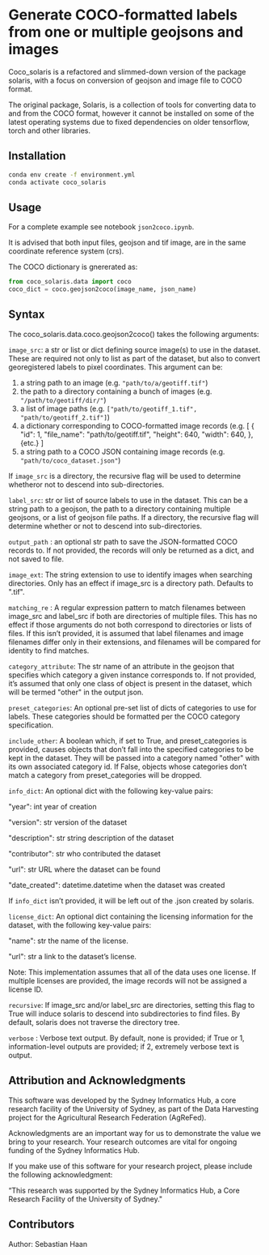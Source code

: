 # Generate COCO-formatted labels from one or multiple geojsons and images

Coco_solaris is a refactored and slimmed-down version of the package solaris, with a focus on conversion of geojson and image file to COCO format.

The original package, Solaris, is a collection of tools for converting data to and from the COCO format, however it cannot be installed on some of the latest operating systems due to fixed dependencies on older tensorflow, torch and other libraries.


## Installation

```bash
conda env create -f environment.yml
conda activate coco_solaris
```

## Usage

For a complete example see notebook `json2coco.ipynb`.

It is advised that both input files, geojson and tif image, are in the same coordinate reference system (crs).

The COCO dictionary is gnererated as:
```python
from coco_solaris.data import coco
coco_dict = coco.geojson2coco(image_name, json_name)
```

## Syntax

The coco_solaris.data.coco.geojson2coco() takes the following arguments:

`image_src`: a str or list or dict defining source image(s) to use in the dataset. These are required not only to list as part of the dataset, but also to convert georegistered labels to pixel coordinates. This argument can be:


1. a string path to an image (e.g. `"path/to/a/geotiff.tif"`)
2. the path to a directory containing a bunch of images (e.g. `"/path/to/geotiff/dir/"`)
3. a list of image paths (e.g. `["path/to/geotiff_1.tif", "path/to/geotiff_2.tif"]`)
4. a dictionary corresponding to COCO-formatted image records (e.g.
[
    {
      "id": 1,
      "file_name": "path/to/geotiff.tif",
      "height": 640,
      "width": 640,
    },
    {etc.}
]
5. a string path to a COCO JSON containing image records (e.g. `"path/to/coco_dataset.json"`)

If `image_src` is a directory, the recursive flag will be used to determine whetheror not to descend into sub-directories.

`label_src`: str or list of source labels to use in the dataset. This can be a string path to a geojson, the path to a directory containing multiple geojsons, or a list of geojson file paths. If a directory, the recursive flag will determine whether or not to descend into sub-directories.

`output_path` : an optional str path to save the JSON-formatted COCO records to. If not provided, the records will only be returned as a dict, and not saved to file.

`image_ext`: The string extension to use to identify images when searching directories. Only has an effect if image_src is a directory path. Defaults to ".tif".

`matching_re` : A regular expression pattern to match filenames between image_src and label_src if both are directories of multiple files. This has no effect if those arguments do not both correspond to directories or lists of files. If this isn’t provided, it is assumed that label filenames and image filenames differ only in their extensions, and filenames will be compared for identity to find matches.

`category_attribute`: The str name of an attribute in the geojson that specifies which category a given instance corresponds to. If not provided, it’s assumed that only one class of object is present in the dataset, which will be termed "other" in the output json.

`preset_categories`: An optional pre-set list of dicts of categories to use for labels. These categories should be formatted per the COCO category specification.

`include_other`: A boolean which, if set to True, and preset_categories is provided, causes objects that don’t fall into the specified categories to be kept in the dataset. They will be passed into a category named "other" with its own associated category id. If False, objects whose categories don’t match a category from preset_categories will be dropped.

`info_dict`: An optional dict with the following key-value pairs:

"year": int year of creation

"version": str version of the dataset

"description": str string description of the dataset

"contributor": str who contributed the dataset

"url": str URL where the dataset can be found

"date_created": datetime.datetime when the dataset was created

If `info_dict` isn’t provided, it will be left out of the .json created by solaris.

`license_dict`: An optional dict containing the licensing information for the dataset, with the following key-value pairs:

"name": str the name of the license.

"url": str a link to the dataset’s license.

Note: This implementation assumes that all of the data uses one license. If multiple licenses are provided, the image records will not be assigned a license ID.

`recursive`: If image_src and/or label_src are directories, setting this flag to True will induce solaris to descend into subdirectories to find files. By default, solaris does not traverse the directory tree.

`verbose` : Verbose text output. By default, none is provided; if True or 1, information-level outputs are provided; if 2, extremely verbose text is output.

## Attribution and Acknowledgments

This software was developed by the Sydney Informatics Hub, a core research facility of the University of Sydney, as part of the Data Harvesting project for the Agricultural Research Federation (AgReFed).

Acknowledgments are an important way for us to demonstrate the value we bring to your research. Your research outcomes are vital for ongoing funding of the Sydney Informatics Hub.

If you make use of this software for your research project, please include the following acknowledgment:

“This research was supported by the Sydney Informatics Hub, a Core Research Facility of the University of Sydney."

## Contributors

Author: Sebastian Haan